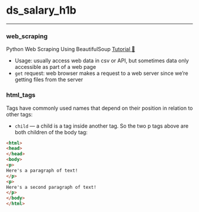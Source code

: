 # ds_salary_h1b





-----------

### web_scraping
Python Web Scraping Using BeautifulSoup [Tutorial :link:](https://www.dataquest.io/blog/web-scraping-tutorial-python/)
- Usage: usually access web data in csv or API, but sometimes data only accessible as part of a web page
- `get` request: web browser makes a request to a web server since we’re getting files from the server

### html_tags
Tags have commonly used names that depend on their position in relation to other tags:
- `child` — a child is a tag inside another tag. So the two p tags above are both children of the body tag:
```html
<html>
<head>
</head>
<body>
<p>
Here's a paragraph of text!
</p>
<p>
Here's a second paragraph of text!
</p>
</body>
</html>
```
